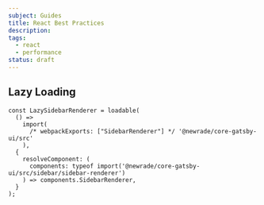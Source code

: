 ```yaml
---
subject: Guides
title: React Best Practices
description:
tags:
  - react
  - performance
status: draft
---
```


<DocHeader props={props}/>

## Lazy Loading

```tsx
const LazySidebarRenderer = loadable(
  () =>
    import(
      /* webpackExports: ["SidebarRenderer"] */ '@newrade/core-gatsby-ui/src'
    ),
  {
    resolveComponent: (
      components: typeof import('@newrade/core-gatsby-ui/src/sidebar/sidebar-renderer')
    ) => components.SidebarRenderer,
  }
);
```

